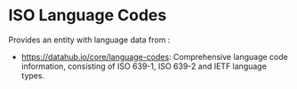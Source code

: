 # ISO Language Codes
 
Provides an entity with language data from :

* https://datahub.io/core/language-codes:
    Comprehensive language code information, consisting of ISO 639-1, ISO 639-2 and IETF language types.

